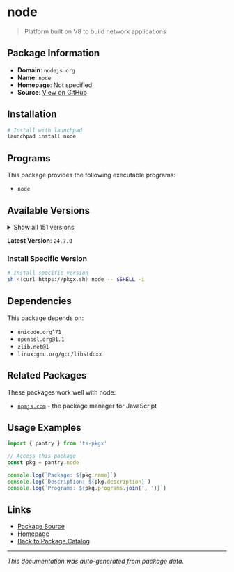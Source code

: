 # node

> Platform built on V8 to build network applications

## Package Information

- **Domain**: `nodejs.org`
- **Name**: `node`
- **Homepage**: Not specified
- **Source**: [View on GitHub](https://github.com/pkgxdev/pantry/tree/main/projects/nodejs.org/package.yml)

## Installation

```bash
# Install with launchpad
launchpad install node
```

## Programs

This package provides the following executable programs:

- `node`

## Available Versions

<details>
<summary>Show all 151 versions</summary>

- `24.7.0`, `24.6.0`, `24.5.0`, `24.4.1`, `24.4.0`
- `24.3.0`, `24.2.0`, `24.1.0`, `24.0.2`, `24.0.1`
- `24.0.0`, `23.11.1`, `23.11.0`, `23.10.0`, `23.9.0`
- `23.8.0`, `23.7.0`, `23.6.1`, `23.6.0`, `23.5.0`
- `23.4.0`, `23.3.0`, `23.2.0`, `23.1.0`, `23.0.0`
- `22.19.0`, `22.18.0`, `22.17.1`, `22.17.0`, `22.16.0`
- `22.15.1`, `22.15.0`, `22.14.0`, `22.13.1`, `22.13.0`
- `22.12.0`, `22.11.0`, `22.10.0`, `22.9.0`, `22.8.0`
- `22.7.0`, `22.6.0`, `22.5.1`, `22.5.0`, `22.4.1`
- `22.4.0`, `22.3.0`, `22.2.0`, `22.1.0`, `22.0.0`
- `21.7.3`, `21.7.2`, `21.7.1`, `21.7.0`, `21.6.2`
- `21.6.1`, `21.6.0`, `21.5.0`, `21.4.0`, `21.3.0`
- `21.2.0`, `21.1.0`, `21.0.0`, `20.19.5`, `20.19.4`
- `20.19.3`, `20.19.2`, `20.19.1`, `20.19.0`, `20.18.3`
- `20.18.2`, `20.18.1`, `20.18.0`, `20.17.0`, `20.16.0`
- `20.15.1`, `20.15.0`, `20.14.0`, `20.13.1`, `20.13.0`
- `20.12.2`, `20.12.1`, `20.11.1`, `20.11.0`, `20.10.0`
- `20.9.0`, `20.8.1`, `20.8.0`, `20.7.0`, `20.6.1`
- `20.6.0`, `20.5.1`, `20.5.0`, `20.4.0`, `20.3.1`
- `20.3.0`, `20.2.0`, `20.1.0`, `20.0.0`, `19.9.0`
- `19.8.1`, `19.8.0`, `19.7.0`, `19.6.1`, `19.6.0`
- `19.5.0`, `19.4.0`, `19.3.0`, `19.2.0`, `19.1.0`
- `19.0.1`, `19.0.0`, `18.20.8`, `18.20.7`, `18.20.6`
- `18.20.5`, `18.20.4`, `18.20.3`, `18.20.2`, `18.20.1`
- `18.20.0`, `18.19.1`, `18.19.0`, `18.18.2`, `18.18.1`
- `18.18.0`, `18.17.1`, `18.17.0`, `18.16.1`, `18.16.0`
- `18.15.0`, `18.14.2`, `18.14.0`, `18.13.0`, `18.12.1`
- `18.9.1`, `16.20.2`, `16.20.1`, `16.20.0`, `16.19.1`
- `16.19.0`, `16.18.1`, `16.18.0`, `16.13.0`, `16.11.1`
- `14.21.3`, `14.21.2`, `14.21.1`, `14.21.0`, `14.20.1`
- `12.22.12`

</details>

**Latest Version**: `24.7.0`

### Install Specific Version

```bash
# Install specific version
sh <(curl https://pkgx.sh) node -- $SHELL -i
```

## Dependencies

This package depends on:

- `unicode.org^71`
- `openssl.org@1.1`
- `zlib.net@1`
- `linux:gnu.org/gcc/libstdcxx`

## Related Packages

These packages work well with node:

- [`npmjs.com`](../npmjs.com/index.md) - the package manager for JavaScript

## Usage Examples

```typescript
import { pantry } from 'ts-pkgx'

// Access this package
const pkg = pantry.node

console.log(`Package: ${pkg.name}`)
console.log(`Description: ${pkg.description}`)
console.log(`Programs: ${pkg.programs.join(', ')}`)
```

## Links

- [Package Source](https://github.com/pkgxdev/pantry/tree/main/projects/nodejs.org/package.yml)
- [Homepage](#)
- [Back to Package Catalog](../../package-catalog.md)

---

*This documentation was auto-generated from package data.*
